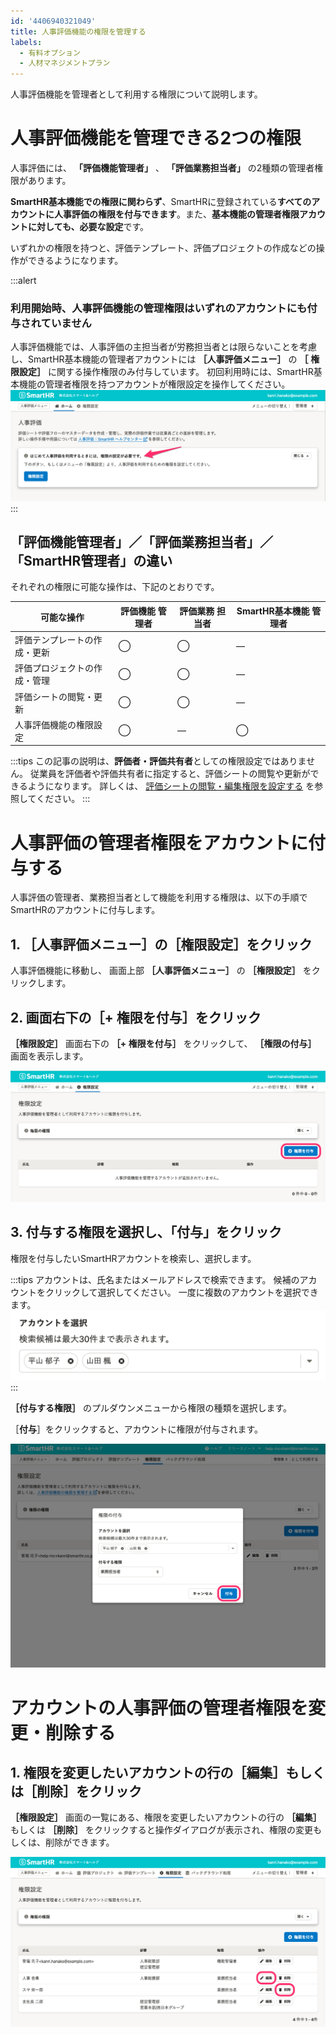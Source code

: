 ```yaml
---
id: '4406940321049'
title: 人事評価機能の権限を管理する
labels:
  - 有料オプション
  - 人材マネジメントプラン
---
```

人事評価機能を管理者として利用する権限について説明します。

# 人事評価機能を管理できる2つの権限

人事評価には、 **「評価機能管理者」** 、 **「評価業務担当者」** の2種類の管理者権限があります。

**SmartHR基本機能での権限に関わらず**、SmartHRに登録されている**すべてのアカウントに人事評価の権限を付与できます**。また、**基本機能の管理者権限アカウントに対しても、必要な設定**です。

いずれかの権限を持つと、評価テンプレート、評価プロジェクトの作成などの操作ができるようになります。

:::alert
### 利用開始時、人事評価機能の管理権限はいずれのアカウントにも付与されていません
人事評価機能では、人事評価の主担当者が労務担当者とは限らないことを考慮し、SmartHR基本機能の管理者アカウントには **［人事評価メニュー］** の **［**  **権限設定］** に関する操作権限のみ付与しています。
初回利用時には、SmartHR基本機能の管理者権限を持つアカウントが権限設定を操作してください。
![](./First.png)
:::

## 「評価機能管理者」／「評価業務担当者」／「SmartHR管理者」の違い

それぞれの権限に可能な操作は、下記のとおりです。

| 可能な操作 | 評価機能 管理者 | 評価業務 担当者 | SmartHR基本機能 管理者 |
| --- | --- | --- | --- |
| 評価テンプレートの作成・更新 | ◯ | ◯ | ― |
| 評価プロジェクトの作成・管理 | ◯ | ◯ | ― |
| 評価シートの閲覧・更新 | ◯ | ◯ | ― |
| 人事評価機能の権限設定 | ◯ | ― | ◯ |

:::tips
この記事の説明は、**評価者・評価共有者**としての権限設定ではありません。
従業員を評価者や評価共有者に指定すると、評価シートの閲覧や更新ができるようになります。
詳しくは、 [評価シートの閲覧・編集権限を設定する](https://knowledge.smarthr.jp/hc/ja/articles/4407128385689/) を参照してください。
:::

# 人事評価の管理者権限をアカウントに付与する

人事評価の管理者、業務担当者として機能を利用する権限は、以下の手順でSmartHRのアカウントに付与します。

## 1\. ［人事評価メニュー］の［権限設定］をクリック

人事評価機能に移動し、 画面上部 **［人事評価メニュー］** の **［権限設定］** をクリックします。

## 2\. 画面右下の［+ 権限を付与］をクリック

 **［権限設定］** 画面右下の **［+ 権限を付与］** をクリックして、 **［権限の付与］** 画面を表示します。

![](./authorization.png)

## 3\. 付与する権限を選択し、「付与」をクリック

権限を付与したいSmartHRアカウントを検索し、選択します。

:::tips
アカウントは、氏名またはメールアドレスで検索できます。
候補のアカウントをクリックして選択してください。
一度に複数のアカウントを選択できます。
![](./multiple.png)
:::

 **［付与する権限］** のプルダウンメニューから権限の種類を選択します。

［**付与**］をクリックすると、アカウントに権限が付与されます。

![](./confirm.png)

# アカウントの人事評価の管理者権限を変更・削除する

## 1\. 権限を変更したいアカウントの行の［編集］もしくは［削除］をクリック

 **［権限設定］** 画面の一覧にある、権限を変更したいアカウントの行の **［編集］** もしくは **［削除］** をクリックすると操作ダイアログが表示され、権限の変更もしくは、削除ができます。

![](./authorization_edit.png)
